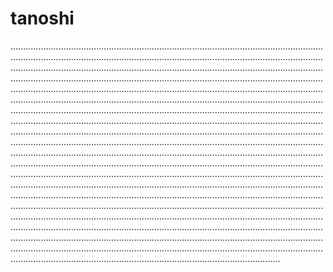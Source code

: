 # tanoshi
...........................................................................................................................................................................................................................................................................................................................................................................................................................................................................................................................................................................................................................................................................................................................................................................................................................................................................................................................................................................................................................................................................................................................................................................................................................................................................................................................................................................................................................................................................................................................................................................................................................................................................................................................................................................................................................................................................................................................................................................................................................................................................................................................................................................................................................................................................................................................................................................................................................................................................................................................................................................................................................................................................................